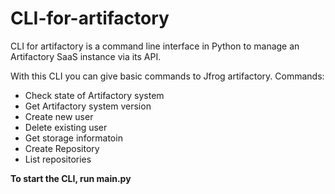 # CLI-for-artifactory
CLI for artifactory is a command line interface in Python to manage an Artifactory SaaS instance
via its API.

With this CLI you can give basic commands to Jfrog artifactory.
Commands:
- Check state of Artifactory system
- Get Artifactory system version
- Create new user
- Delete existing user
- Get storage informatoin
- Create Repository
- List repositories

**To start the CLI, run main.py**
